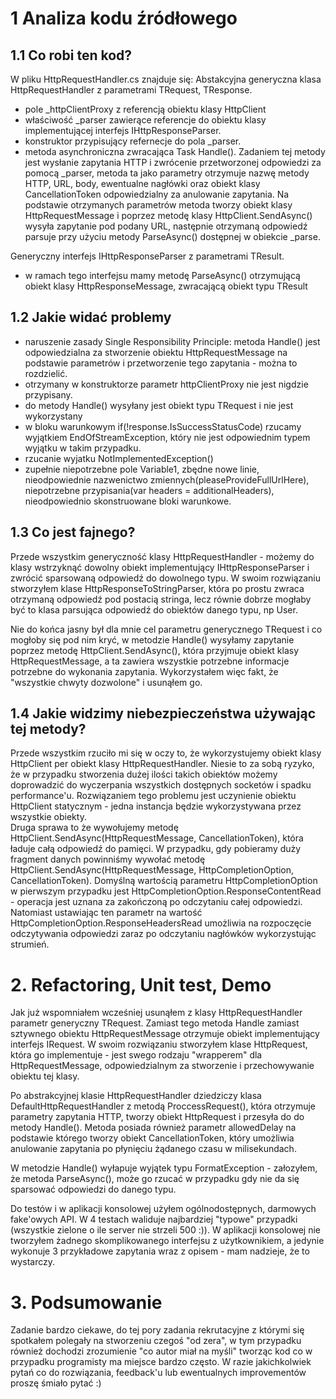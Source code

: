 # 1 Analiza kodu źródłowego
## 1.1 Co robi ten kod?
W pliku HttpRequestHandler.cs znajduje się:
Abstakcyjna generyczna klasa HttpRequestHandler z parametrami TRequest, TResponse. 
- pole _httpClientProxy z referencją obiektu klasy HttpClient
- właściwość _parser zawierące referencje do obiektu klasy implementującej interfejs IHttpResponseParser<TResponse>. 
- konstruktor przypisujący refernecje do pola _parser.
- metoda asynchroniczna zwracająca Task<TResponse> Handle(). Zadaniem tej metody jest wysłanie zapytania HTTP i zwrócenie przetworzonej odpowiedzi za pomocą _parser,
   metoda ta jako parametry otrzymuje nazwę metody HTTP, URL, body, ewentualne nagłówki oraz obiekt klasy CancellationToken odpowiedzialny za anulowanie zapytania.
   Na podstawie otrzymanych parametrów metoda tworzy obiekt klasy HttpRequestMessage i poprzez metodę klasy HttpClient.SendAsync() wysyła zapytanie pod podany URL, następnie        otrzymaną odpowiedź parsuje przy użyciu metody ParseAsync() dostępnej w obiekcie _parse. 
   
Generyczny interfejs IHttpResponseParser z parametrami TResult.
- w ramach tego interfejsu mamy metodę ParseAsync() otrzymującą obiekt klasy HttpResponseMessage, zwracającą obiekt typu TResult

## 1.2 Jakie widać problemy
- naruszenie zasady Single Responsibility Principle: metoda Handle() jest odpowiedzialna za stworzenie obiektu HttpRequestMessage na podstawie parametrów i przetworzenie tego      zapytania - można to rozdzielić.
- otrzymany w konstruktorze parametr httpClientProxy nie jest nigdzie przypisany.
- do metody Handle() wysyłany jest obiekt typu TRequest i nie jest wykorzystany
- w bloku warunkowym if(!response.IsSuccessStatusCode) rzucamy wyjątkiem EndOfStreamException, który nie jest odpowiednim typem wyjątku w takim przypadku.
- rzucanie wyjatku NotImplementedException()
- zupełnie niepotrzebne pole Variable1, zbędne nowe linie, nieodpowiednie nazwenictwo zmiennych(pleaseProvideFullUrlHere), niepotrzebne przypisania(var headers =                    additionalHeaders), nieodpowiednio skonstruowane bloki warunkowe.

## 1.3 Co jest fajnego? 
 Przede wszystkim generyczność klasy HttpRequestHandler - możemy do klasy wstrzyknąć dowolny obiekt implementujący IHttpResponseParser<TResponse> i zwrócić sparsowaną odpowiedź   do dowolnego typu. 
 W swoim rozwiązaniu stworzyłem klase HttpResponseToStringParser, która po prostu zwraca otrzymaną odpowiedź pod postacią stringa, lecz równie dobrze mogłaby być to klasa         parsująca odpowiedź do obiektów danego typu, np User.

 Nie do końca jasny był dla mnie cel parametru generycznego TRequest i co mogłoby się pod nim kryć, w metodzie Handle() wysyłamy zapytanie poprzez metodę HttpClient.SendAsync(), która przyjmuje obiekt klasy HttpRequestMessage, 
 a ta zawiera wszystkie potrzebne informacje potrzebne do wykonania zapytania. Wykorzystałem więc fakt, że "wszystkie chwyty dozwolone" i usunąłem go.

## 1.4 Jakie widzimy niebezpieczeństwa używając tej metody?
 Przede wszystkim rzuciło mi się w oczy to, że wykorzystujemy obiekt klasy HttpClient per obiekt klasy HttpRequestHandler. Niesie to za sobą ryzyko, że w przypadku stworzenia dużej ilości takich obiektów możemy doprowadzić do 
 wyczerpania wszystkich dostępnych socketów i spadku performance'u. Rozwiązaniem tego problemu jest uczynienie obiektu HttpClient statycznym - jedna instancja będzie wykorzystywana przez wszystkie obiekty.   
 Druga sprawa to że wywołujemy metodę HttpClient.SendAsync(HttpRequestMessage, CancellationToken), która ładuje całą odpowiedź do pamięci. W przypadku, gdy pobieramy duży fragment danych powinniśmy wywołać metodę 
 HttpClient.SendAsync(HttpRequestMessage, HttpCompletionOption, CancellationToken). Domyślną wartością parametru HttpCompletionOption w pierwszym przypadku jest HttpCompletionOption.ResponseContentRead - operacja jest uznana 
 za zakończoną po odczytaniu całej odpowiedzi. Natomiast ustawiając ten parametr na wartość HttpCompletionOption.ResponseHeadersRead umożliwia na rozpoczęcie odczytywania odpowiedzi zaraz po odczytaniu nagłówków wykorzystując 
 strumień.

# 2. Refactoring, Unit test, Demo
 Jak już wspomniałem wcześniej usunąłem z klasy HttpRequestHandler parametr generyczny TRequest. Zamiast tego metoda Handle zamiast sztywnego obiektu HttpRequestMessage otrzymuje obiekt implementujący interfejs IRequest.
 W swoim rozwiązaniu stworzyłem klase HttpRequest, która go implementuje - jest swego rodzaju "wrapperem" dla HttpRequestMessage, odpowiedzialnym za stworzenie i przechowywanie obiektu tej klasy. 

 Po abstrakcyjnej klasie HttpRequestHandler dziedziczy klasa DefaultHttpRequestHandler z metodą ProccessRequest(), która otrzymuje parametry zapytania HTTP, tworzy obiekt HttpRequest i przesyła do do metody Handle(). Metoda posiada
 również parametr allowedDelay na podstawie którego tworzy obiekt CancellationToken, który umożliwia anulowanie zapytania po płynięciu żądanego czasu w milisekundach.

 W metodzie Handle() wyłapuje wyjątek typu FormatException - załozyłem, że metoda ParseAsync(), może go rzucać w przypadku gdy nie da się sparsować odpowiedzi do danego typu.

 Do testów i w aplikacji konsolowej użyłem ogólnodostępnych, darmowych fake'owych API. W 4 testach waliduje najbardziej "typowe" przypadki (wszystkie zielone o ile server nie strzeli 500 :)). W aplikacji konsolowej nie tworzyłem 
 żadnego skomplikowanego interfejsu z użytkownikiem, a jedynie wykonuje 3 przykładowe zapytania wraz z opisem - mam nadzieje, że to wystarczy.

# 3. Podsumowanie
 Zadanie bardzo ciekawe, do tej pory zadania rekrutacyjne z którymi się spotkałem polegały na stworzeniu czegoś "od zera", w tym przypadku również dochodzi zrozumienie "co autor miał na myśli" tworząc kod co w przypadku
 programisty ma miejsce bardzo często. W razie jakichkolwiek pytań co do rozwiązania, feedback'u lub ewentualnych improvementów proszę śmiało pytać :)
